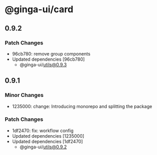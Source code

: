 # @ginga-ui/card

## 0.9.2

### Patch Changes

- 96cb780: remove group components
- Updated dependencies [96cb780]
  - @ginga-ui/utils@0.9.3

## 0.9.1

### Minor Changes

- 1235000: change: Introducing monorepo and splitting the package

### Patch Changes

- 1df2470: fix: workflow config
- Updated dependencies [1235000]
- Updated dependencies [1df2470]
  - @ginga-ui/utils@0.9.2
